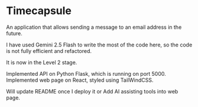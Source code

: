 # Timecapsule
An application that allows sending a message to an email address in the future.

I have used Gemini 2.5 Flash to write the most of the code here, so the code is not fully efficient and refactored.

It is now in the Level 2 stage.

Implemented API on Python Flask, which is running on port 5000.
Implemented web page on React, styled using TailWindCSS.

Will update README once I deploy it or Add AI assisting tools into web page.